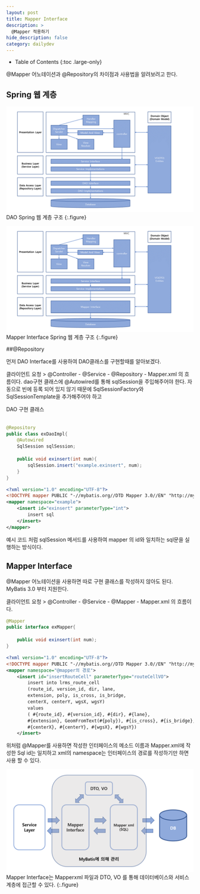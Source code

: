 ```yaml
---
layout: post
title: Mapper Interface
description: >
  @Mapper 적용하기
hide_description: false
category: dailydev
---
```



- Table of Contents
{:toc .large-only}

@Mapper 어노테이션과 @Repository의 차이점과 사용법을 알려보려고 한다.

## Spring 웹 계층
![Full-width image](/assets/img/blog/Dao.PNG)
DAO Spring 웹 계층 구조
{:.figure}

![Full-width image](/assets/img/blog/Mapper.PNG)
Mapper Interface Spring 웹 계층 구조
{:.figure}


##@Repository

먼저 DAO Interface를 사용하여 DAO클래스를 구현할때를 알아보겠다.

클라이언트 요청 > @Controller - @Service - @Repository - Mapper.xml 의 흐름이다.
dao구현 클래스에 @Autowired를 통해 sqlSession을 주입해주어야 한다. 자동으로 빈에 등록 되어 있지 않기 때문에
SqlSessionFactory와 SqlSessionTemplate을 추가해주어야 하고

DAO 구현 클래스 
```java

@Repository
public class exDaoImpl{
	@Autowired
	SqlSession sqlSession;
	
	public void exinsert(int num){
		sqlSession.insert("example.exinsert", num);
	}
}

```
```xml
<?xml version="1.0" encoding="UTF-8"?>
<!DOCTYPE mapper PUBLIC "-//mybatis.org//DTD Mapper 3.0//EN" "http://mybatis.org/dtd/mybatis-3-mapper.dtd">
<mapper namespace="example">
	<insert id="exinsert" parameterType="int">
		insert sql
	</insert>
</mapper>	

```
예시 코드 처럼 sqlSession 메서드를 사용하여 mapper 의 id와 일치하는 sql문을 실행하는 방식이다.


## Mapper Interface

@Mapper 어노테이션을 사용하면 
따로 구현 클래스를 작성하지 않아도 된다.
MyBatis 3.0 부터 지원한다.

클라이언트 요청 > @Controller - @Service - @Mapper - Mapper.xml 의 흐름이다.
```java
@Mapper
public interface exMapper{

	public void exinsert(int num);
}

```

```xml
<?xml version="1.0" encoding="UTF-8"?>
<!DOCTYPE mapper PUBLIC "-//mybatis.org//DTD Mapper 3.0//EN" "http://mybatis.org/dtd/mybatis-3-mapper.dtd">
<mapper namespace="@mapper의 경로">
	<insert id="insertRouteCell" parameterType="routeCellVO">
		insert into lrms_route_cell 
		(route_id, version_id, dir, lane, 
		extension, poly, is_cross, is_bridge, 
		centerX, centerY, wgsX, wgsY)
		values
		( #{route_id}, #{version_id}, #{dir}, #{lane}, 
		#{extension}, GeomFromText(#{poly}), #{is_cross}, #{is_bridge}, 
		#{centerX}, #{centerY}, #{wgsX}, #{wgsY})		
	</insert>

```
위처럼 @Mapper를 사용하면 작성한 인터페이스의 메소드 이름과 Mapper.xml에 작성한 Sql id는 일치하고
xml의 namespace는 인터페이스의 경로를 작성하기만 하면 사용 할 수 있다.

![Full-width image](/assets/img/blog/MyBatis.PNG)
Mapper Interface는 Mapperxml 파일과 DTO, VO 를 통해 데이터베이스와 서비스 계층에 접근할 수 있다.
{:.figure}
